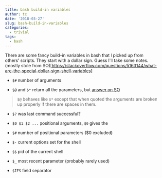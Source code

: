 ```yaml
---
title: bash build-in variables
author: tc
date: '2018-03-27'
slug: bash-build-in-variables
categories:
  - trivial
tags:
  - bash
---
```


There are some fancy build-in variables in bash that I picked up from others' scripts. They start with a dollar sign. Guess I'll take some notes. (mostly stole from SO)[https://stackoverflow.com/questions/5163144/what-are-the-special-dollar-sign-shell-variables]

- `$#` number of arguments

- `$@` and `$*` return all the parameters, but
[answer on SO](https://stackoverflow.com/questions/2761723/what-is-the-difference-between-and-in-shell-scripts)

> `$@` behaves like `$*` except that when quoted the arguments are broken up properly if there are spaces in them.

- `$?` was last command successful?

- `$0 $1 $2 ...` positional arguments, `$0` gives the 

- `$#` number of positional parameters ($0 excluded)

- `$-` current options set for the shell

- `$$` pid of the current shell

- `$_` most recent parameter (probably rarely used)

- `$IFS` field separator



